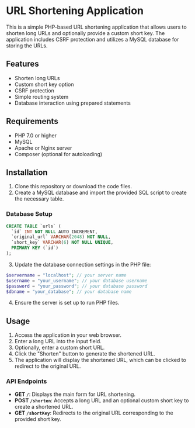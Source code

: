 # URL Shortening Application

This is a simple PHP-based URL shortening application that allows users to shorten long URLs and optionally provide a custom short key. The application includes CSRF protection and utilizes a MySQL database for storing the URLs.

## Features

- Shorten long URLs
- Custom short key option
- CSRF protection
- Simple routing system
- Database interaction using prepared statements

## Requirements

- PHP 7.0 or higher
- MySQL
- Apache or Nginx server
- Composer (optional for autoloading)

## Installation

1. Clone this repository or download the code files.
2. Create a MySQL database and import the provided SQL script to create the necessary table.

### Database Setup

```sql
CREATE TABLE `urls` (
  `id` INT NOT NULL AUTO_INCREMENT,
  `original_url` VARCHAR(2048) NOT NULL,
  `short_key` VARCHAR(6) NOT NULL UNIQUE,
  PRIMARY KEY (`id`)
);
```

3. Update the database connection settings in the PHP file:

```php
$servername = "localhost"; // your server name
$username = "your_username"; // your database username
$password = "your_password"; // your database password
$dbname = "your_database"; // your database name
```

4. Ensure the server is set up to run PHP files.

## Usage

1. Access the application in your web browser.
2. Enter a long URL into the input field.
3. Optionally, enter a custom short URL.
4. Click the "Shorten" button to generate the shortened URL.
5. The application will display the shortened URL, which can be clicked to redirect to the original URL.

### API Endpoints

- **GET `/`**: Displays the main form for URL shortening.
- **POST `/shorten`**: Accepts a long URL and an optional custom short key to create a shortened URL.
- **GET `/shortKey`**: Redirects to the original URL corresponding to the provided short key.
